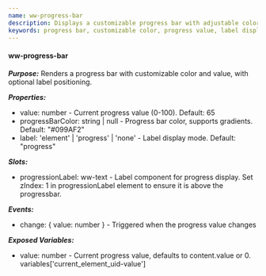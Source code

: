 ```yaml
---
name: ww-progress-bar
description: Displays a customizable progress bar with adjustable color and value, featuring an optional label that can be positioned inside the bar or as a separate element.
keywords: progress bar, customizable color, progress value, label display, gradient support, ww-text, progression label, component properties, default settings, children components
---
```


#### ww-progress-bar

***Purpose:***
Renders a progress bar with customizable color and value, with optional label positioning.

***Properties:***
- value: number - Current progress value (0-100). Default: 65
- progressBarColor: string | null - Progress bar color, supports gradients. Default: "#099AF2"
- label: 'element' | 'progress' | 'none' - Label display mode. Default: "progress"

***Slots:***
- progressionLabel: ww-text - Label component for progress display. Set zIndex: 1 in progressionLabel element to ensure it is above the progressbar.

***Events:***
- change: { value: number } - Triggered when the progress value changes

***Exposed Variables:***
- value: number - Current progress value, defaults to content.value or 0. variables['current_element_uid-value']
